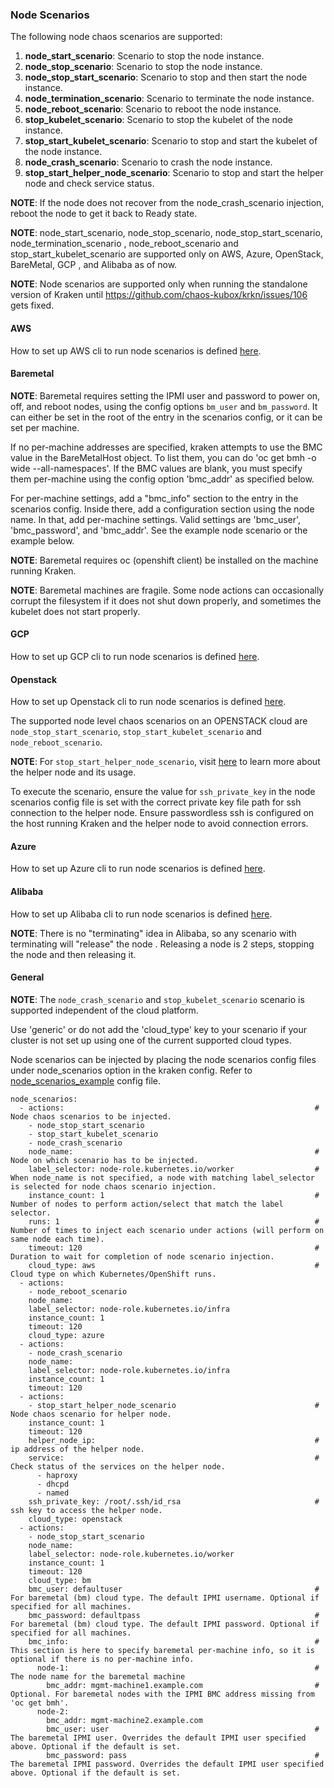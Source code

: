 ### Node Scenarios

The following node chaos scenarios are supported:

1. **node_start_scenario**: Scenario to stop the node instance.
2. **node_stop_scenario**: Scenario to stop the node instance.
3. **node_stop_start_scenario**: Scenario to stop and then start the node instance.
4. **node_termination_scenario**: Scenario to terminate the node instance.
5. **node_reboot_scenario**: Scenario to reboot the node instance.
6. **stop_kubelet_scenario**: Scenario to stop the kubelet of the node instance.
7. **stop_start_kubelet_scenario**: Scenario to stop and start the kubelet of the node instance.
8. **node_crash_scenario**: Scenario to crash the node instance.
9. **stop_start_helper_node_scenario**: Scenario to stop and start the helper node and check service status.

**NOTE**: If the node does not recover from the node_crash_scenario injection, reboot the node to get it back to Ready state.

**NOTE**: node_start_scenario, node_stop_scenario, node_stop_start_scenario, node_termination_scenario
, node_reboot_scenario and stop_start_kubelet_scenario are supported only on AWS, Azure, OpenStack, BareMetal, GCP
, and Alibaba as of now.

**NOTE**: Node scenarios are supported only when running the standalone version of Kraken until https://github.com/chaos-kubox/krkn/issues/106 gets fixed.


#### AWS

How to set up AWS cli to run node scenarios is defined [here](cloud_setup.md#aws).

#### Baremetal
**NOTE**: Baremetal requires setting the IPMI user and password to power on, off, and reboot nodes, using the config options `bm_user` and `bm_password`. It can either be set in the root of the entry in the scenarios config, or it can be set per machine.

If no per-machine addresses are specified, kraken attempts to use the BMC value in the BareMetalHost object. To list them, you can do 'oc get bmh -o wide --all-namespaces'. If the BMC values are blank, you must specify them per-machine using the config option 'bmc_addr' as specified below.

For per-machine settings, add a "bmc_info" section to the entry in the scenarios config. Inside there, add a configuration section using the node name. In that, add per-machine settings. Valid settings are 'bmc_user', 'bmc_password', and 'bmc_addr'.
See the example node scenario or the example below.

**NOTE**: Baremetal requires oc (openshift client) be installed on the machine running Kraken.

**NOTE**: Baremetal machines are fragile. Some node actions can occasionally corrupt the filesystem if it does not shut down properly, and sometimes the kubelet does not start properly.

#### GCP
How to set up GCP cli to run node scenarios is defined [here](cloud_setup.md#gcp).

#### Openstack

How to set up Openstack cli to run node scenarios is defined [here](cloud_setup.md#openstack).

The supported node level chaos scenarios on an OPENSTACK cloud are `node_stop_start_scenario`, `stop_start_kubelet_scenario` and `node_reboot_scenario`.

**NOTE**: For `stop_start_helper_node_scenario`,  visit [here](https://github.com/redhat-cop/ocp4-helpernode) to learn more about the helper node and its usage.

To execute the scenario, ensure the value for `ssh_private_key` in the node scenarios config file is set with the correct private key file path for ssh connection to the helper node. Ensure passwordless ssh is configured on the host running Kraken and the helper node to avoid connection errors.


#### Azure

How to set up Azure cli to run node scenarios is defined [here](cloud_setup.md#azure).


#### Alibaba

How to set up Alibaba cli to run node scenarios is defined [here](cloud_setup.md#alibaba).

**NOTE**: There is no "terminating" idea in Alibaba, so any scenario with terminating will "release" the node
. Releasing a node is 2 steps, stopping the node and then releasing it.


#### General

**NOTE**: The `node_crash_scenario` and `stop_kubelet_scenario` scenario is supported independent of the cloud platform.

Use 'generic' or do not add the 'cloud_type' key to your scenario if your cluster is not set up using one of the current supported cloud types.

Node scenarios can be injected by placing the node scenarios config files under node_scenarios option in the kraken config. Refer to [node_scenarios_example](https://github.com/chaos-kubox/krkn/blob/main/scenarios/node_scenarios_example.yml) config file.


```
node_scenarios:
  - actions:                                                        # Node chaos scenarios to be injected.
    - node_stop_start_scenario
    - stop_start_kubelet_scenario
    - node_crash_scenario
    node_name:                                                      # Node on which scenario has to be injected.
    label_selector: node-role.kubernetes.io/worker                  # When node_name is not specified, a node with matching label_selector is selected for node chaos scenario injection.
    instance_count: 1                                               # Number of nodes to perform action/select that match the label selector.
    runs: 1                                                         # Number of times to inject each scenario under actions (will perform on same node each time).
    timeout: 120                                                    # Duration to wait for completion of node scenario injection.
    cloud_type: aws                                                 # Cloud type on which Kubernetes/OpenShift runs.
  - actions:
    - node_reboot_scenario
    node_name:
    label_selector: node-role.kubernetes.io/infra
    instance_count: 1
    timeout: 120
    cloud_type: azure
  - actions:
    - node_crash_scenario
    node_name:
    label_selector: node-role.kubernetes.io/infra
    instance_count: 1
    timeout: 120
  - actions:
    - stop_start_helper_node_scenario                               # Node chaos scenario for helper node.
    instance_count: 1
    timeout: 120
    helper_node_ip:                                                 # ip address of the helper node.
    service:                                                        # Check status of the services on the helper node.
      - haproxy
      - dhcpd
      - named
    ssh_private_key: /root/.ssh/id_rsa                              # ssh key to access the helper node.
    cloud_type: openstack
  - actions:
    - node_stop_start_scenario
    node_name:
    label_selector: node-role.kubernetes.io/worker
    instance_count: 1
    timeout: 120
    cloud_type: bm
    bmc_user: defaultuser                                           # For baremetal (bm) cloud type. The default IPMI username. Optional if specified for all machines.
    bmc_password: defaultpass                                       # For baremetal (bm) cloud type. The default IPMI password. Optional if specified for all machines.
    bmc_info:                                                       # This section is here to specify baremetal per-machine info, so it is optional if there is no per-machine info.
      node-1:                                                       # The node name for the baremetal machine
        bmc_addr: mgmt-machine1.example.com                         # Optional. For baremetal nodes with the IPMI BMC address missing from 'oc get bmh'.
      node-2:
        bmc_addr: mgmt-machine2.example.com
        bmc_user: user                                              # The baremetal IPMI user. Overrides the default IPMI user specified above. Optional if the default is set.
        bmc_password: pass                                          # The baremetal IPMI password. Overrides the default IPMI user specified above. Optional if the default is set.
```
